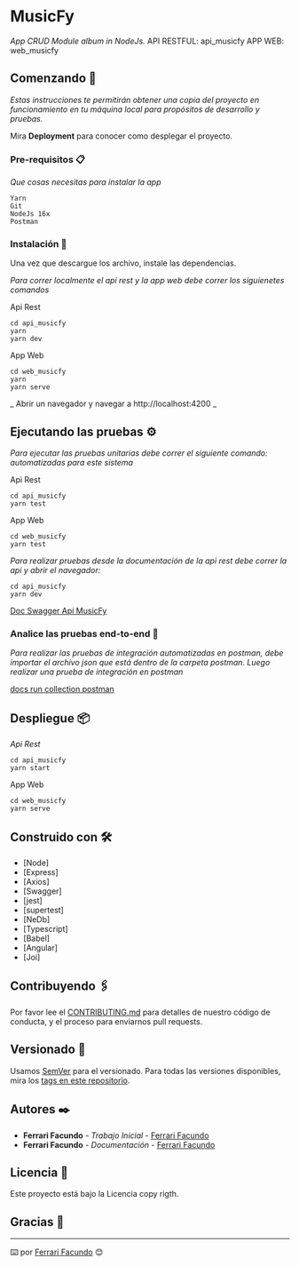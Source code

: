 # MusicFy

_App CRUD Module album in NodeJs._
API RESTFUL: api_musicfy
APP WEB: web_musicfy

## Comenzando 🚀

_Estas instrucciones te permitirán obtener una copia del proyecto en funcionamiento en tu máquina local para propósitos de desarrollo y pruebas._

Mira **Deployment** para conocer como desplegar el proyecto.

### Pre-requisitos 📋

_Que cosas necesitas para instalar la app_

```
Yarn
Git
NodeJs 16x
Postman
```

### Instalación 🔧

Una vez que descargue los archivo, instale las dependencias.

_Para correr localmente el api rest y la app web debe correr los siguienetes comandos_

Api Rest

```
cd api_musicfy
yarn
yarn dev
```

App Web

```
cd web_musicfy
yarn
yarn serve
```

_ Abrir un navegador y navegar a http://localhost:4200 _

## Ejecutando las pruebas ⚙️

_Para ejecutar las pruebas unitarias debe correr el siguiente comando: automatizadas para este sistema_

Api Rest

```
cd api_musicfy
yarn test
```

App Web

```
cd web_musicfy
yarn test
```

_Para realizar pruebas desde la documentación de la api rest debe correr la api y abrir el navegador:_

```
cd api_musicfy
yarn dev
```

[Doc Swagger Api MusicFy](http://localhost:3000/api-docs)

### Analice las pruebas end-to-end 🔩

_Para realizar las pruebas de integración automatizadas en postman, debe importar el archivo json que está dentro de la carpeta postman. Luego realizar una prueba de integración en postman_

[docs run collection postman](https://learning.postman.com/docs/running-collections/intro-to-collection-runs/#:~:text=Select%20Collections%20in%20the%20sidebar,collection%20you%20want%20to%20run.&text=Run.,-You%20can%20also&text=Runner%20from%20the%20Postman%20footer,Select%20Run%20manually.)

## Despliegue 📦

_Api Rest_

```
cd api_musicfy
yarn start
```

App Web

```
cd web_musicfy
yarn serve
```

## Construido con 🛠️

- [Node]
- [Express]
- [Axios]
- [Swagger]
- [jest]
- [supertest]
- [NeDb]
- [Typescript]
- [Babel]
- [Angular]
- [Joi]

## Contribuyendo 🖇️

Por favor lee el [CONTRIBUTING.md](https://gist.github.com/villanuevand/xxxxxx) para detalles de nuestro código de conducta, y el proceso para enviarnos pull requests.

## Versionado 📌

Usamos [SemVer](http://semver.org/) para el versionado. Para todas las versiones disponibles, mira los [tags en este repositorio](https://github.com/tu/proyecto/tags).

## Autores ✒️

- **Ferrari Facundo** - _Trabajo Inicial_ - [Ferrari Facundo](https://github.com/FacundoF1)
- **Ferrari Facundo** - _Documentación_ - [Ferrari Facundo](https://github.com/FacundoF1)

## Licencia 📄

Este proyecto está bajo la Licencia copy rigth.

## Gracias 🎁

---

⌨️ por [Ferrari Facundo](https://github.com/FacundoF1) 😊
